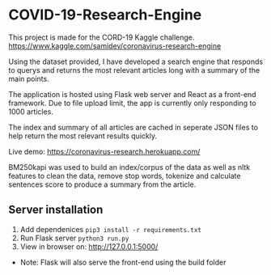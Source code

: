 # COVID-19-Research-Engine
This project is made for the CORD-19 Kaggle challenge.
https://www.kaggle.com/samidev/coronavirus-research-engine

Using the dataset provided, I have developed a search engine that responds to querys and returns the most relevant articles long with a summary of the main points.

The application is hosted using Flask web server and React as a front-end framework. Due to file upload limit, the app is currently only responding to 1000 articles.

The index and summary of all articles are cached in seperate JSON files to help return the most relevant results quickly.

Live demo: https://coronavirus-research.herokuapp.com/

BM250kapi was used to build an index/corpus of the data as well as nltk features to clean the data, remove stop words, tokenize and calculate sentences score to produce a summary from the article.

## Server installation
1. Add dependenices
    ```pip3 install -r requirements.txt```
2. Run Flask server
    ```python3 run.py```
3. View in browser on: http://127.0.0.1:5000/
- Note: Flask will also serve the front-end using the build folder
